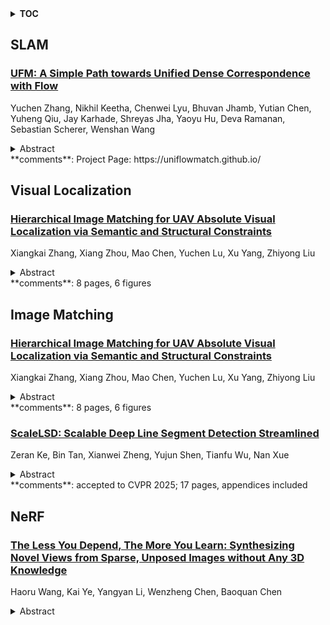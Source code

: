 <details>
  <summary><b>TOC</b></summary>
  <ol>
    <li><a href=#slam>SLAM</a></li>
      <ul>
        <li><a href=#UFM:-A-Simple-Path-towards-Unified-Dense-Correspondence-with-Flow>UFM: A Simple Path towards Unified Dense Correspondence with Flow</a></li>
      </ul>
    </li>
    <li><a href=#visual-localization>Visual Localization</a></li>
      <ul>
        <li><a href=#Hierarchical-Image-Matching-for-UAV-Absolute-Visual-Localization-via-Semantic-and-Structural-Constraints>Hierarchical Image Matching for UAV Absolute Visual Localization via Semantic and Structural Constraints</a></li>
      </ul>
    </li>
    <li><a href=#image-matching>Image Matching</a></li>
      <ul>
        <li><a href=#Hierarchical-Image-Matching-for-UAV-Absolute-Visual-Localization-via-Semantic-and-Structural-Constraints>Hierarchical Image Matching for UAV Absolute Visual Localization via Semantic and Structural Constraints</a></li>
        <li><a href=#ScaleLSD:-Scalable-Deep-Line-Segment-Detection-Streamlined>ScaleLSD: Scalable Deep Line Segment Detection Streamlined</a></li>
      </ul>
    </li>
    <li><a href=#nerf>NeRF</a></li>
      <ul>
        <li><a href=#The-Less-You-Depend,-The-More-You-Learn:-Synthesizing-Novel-Views-from-Sparse,-Unposed-Images-without-Any-3D-Knowledge>The Less You Depend, The More You Learn: Synthesizing Novel Views from Sparse, Unposed Images without Any 3D Knowledge</a></li>
      </ul>
    </li>
  </ol>
</details>

## SLAM  

### [UFM: A Simple Path towards Unified Dense Correspondence with Flow](http://arxiv.org/abs/2506.09278)  
Yuchen Zhang, Nikhil Keetha, Chenwei Lyu, Bhuvan Jhamb, Yutian Chen, Yuheng Qiu, Jay Karhade, Shreyas Jha, Yaoyu Hu, Deva Ramanan, Sebastian Scherer, Wenshan Wang  
<details>  
  <summary>Abstract</summary>  
  <ol>  
    Dense image correspondence is central to many applications, such as visual odometry, 3D reconstruction, object association, and re-identification. Historically, dense correspondence has been tackled separately for wide-baseline scenarios and optical flow estimation, despite the common goal of matching content between two images. In this paper, we develop a Unified Flow & Matching model (UFM), which is trained on unified data for pixels that are co-visible in both source and target images. UFM uses a simple, generic transformer architecture that directly regresses the (u,v) flow. It is easier to train and more accurate for large flows compared to the typical coarse-to-fine cost volumes in prior work. UFM is 28% more accurate than state-of-the-art flow methods (Unimatch), while also having 62% less error and 6.7x faster than dense wide-baseline matchers (RoMa). UFM is the first to demonstrate that unified training can outperform specialized approaches across both domains. This result enables fast, general-purpose correspondence and opens new directions for multi-modal, long-range, and real-time correspondence tasks.  
  </ol>  
</details>  
**comments**: Project Page: https://uniflowmatch.github.io/  
  
  



## Visual Localization  

### [Hierarchical Image Matching for UAV Absolute Visual Localization via Semantic and Structural Constraints](http://arxiv.org/abs/2506.09748)  
Xiangkai Zhang, Xiang Zhou, Mao Chen, Yuchen Lu, Xu Yang, Zhiyong Liu  
<details>  
  <summary>Abstract</summary>  
  <ol>  
    Absolute localization, aiming to determine an agent's location with respect to a global reference, is crucial for unmanned aerial vehicles (UAVs) in various applications, but it becomes challenging when global navigation satellite system (GNSS) signals are unavailable. Vision-based absolute localization methods, which locate the current view of the UAV in a reference satellite map to estimate its position, have become popular in GNSS-denied scenarios. However, existing methods mostly rely on traditional and low-level image matching, suffering from difficulties due to significant differences introduced by cross-source discrepancies and temporal variations. To overcome these limitations, in this paper, we introduce a hierarchical cross-source image matching method designed for UAV absolute localization, which integrates a semantic-aware and structure-constrained coarse matching module with a lightweight fine-grained matching module. Specifically, in the coarse matching module, semantic features derived from a vision foundation model first establish region-level correspondences under semantic and structural constraints. Then, the fine-grained matching module is applied to extract fine features and establish pixel-level correspondences. Building upon this, a UAV absolute visual localization pipeline is constructed without any reliance on relative localization techniques, mainly by employing an image retrieval module before the proposed hierarchical image matching modules. Experimental evaluations on public benchmark datasets and a newly introduced CS-UAV dataset demonstrate superior accuracy and robustness of the proposed method under various challenging conditions, confirming its effectiveness.  
  </ol>  
</details>  
**comments**: 8 pages, 6 figures  
  
  



## Image Matching  

### [Hierarchical Image Matching for UAV Absolute Visual Localization via Semantic and Structural Constraints](http://arxiv.org/abs/2506.09748)  
Xiangkai Zhang, Xiang Zhou, Mao Chen, Yuchen Lu, Xu Yang, Zhiyong Liu  
<details>  
  <summary>Abstract</summary>  
  <ol>  
    Absolute localization, aiming to determine an agent's location with respect to a global reference, is crucial for unmanned aerial vehicles (UAVs) in various applications, but it becomes challenging when global navigation satellite system (GNSS) signals are unavailable. Vision-based absolute localization methods, which locate the current view of the UAV in a reference satellite map to estimate its position, have become popular in GNSS-denied scenarios. However, existing methods mostly rely on traditional and low-level image matching, suffering from difficulties due to significant differences introduced by cross-source discrepancies and temporal variations. To overcome these limitations, in this paper, we introduce a hierarchical cross-source image matching method designed for UAV absolute localization, which integrates a semantic-aware and structure-constrained coarse matching module with a lightweight fine-grained matching module. Specifically, in the coarse matching module, semantic features derived from a vision foundation model first establish region-level correspondences under semantic and structural constraints. Then, the fine-grained matching module is applied to extract fine features and establish pixel-level correspondences. Building upon this, a UAV absolute visual localization pipeline is constructed without any reliance on relative localization techniques, mainly by employing an image retrieval module before the proposed hierarchical image matching modules. Experimental evaluations on public benchmark datasets and a newly introduced CS-UAV dataset demonstrate superior accuracy and robustness of the proposed method under various challenging conditions, confirming its effectiveness.  
  </ol>  
</details>  
**comments**: 8 pages, 6 figures  
  
### [ScaleLSD: Scalable Deep Line Segment Detection Streamlined](http://arxiv.org/abs/2506.09369)  
Zeran Ke, Bin Tan, Xianwei Zheng, Yujun Shen, Tianfu Wu, Nan Xue  
<details>  
  <summary>Abstract</summary>  
  <ol>  
    This paper studies the problem of Line Segment Detection (LSD) for the characterization of line geometry in images, with the aim of learning a domain-agnostic robust LSD model that works well for any natural images. With the focus of scalable self-supervised learning of LSD, we revisit and streamline the fundamental designs of (deep and non-deep) LSD approaches to have a high-performing and efficient LSD learner, dubbed as ScaleLSD, for the curation of line geometry at scale from over 10M unlabeled real-world images. Our ScaleLSD works very well to detect much more number of line segments from any natural images even than the pioneered non-deep LSD approach, having a more complete and accurate geometric characterization of images using line segments. Experimentally, our proposed ScaleLSD is comprehensively testified under zero-shot protocols in detection performance, single-view 3D geometry estimation, two-view line segment matching, and multiview 3D line mapping, all with excellent performance obtained. Based on the thorough evaluation, our ScaleLSD is observed to be the first deep approach that outperforms the pioneered non-deep LSD in all aspects we have tested, significantly expanding and reinforcing the versatility of the line geometry of images. Code and Models are available at https://github.com/ant-research/scalelsd  
  </ol>  
</details>  
**comments**: accepted to CVPR 2025; 17 pages, appendices included  
  
  



## NeRF  

### [The Less You Depend, The More You Learn: Synthesizing Novel Views from Sparse, Unposed Images without Any 3D Knowledge](http://arxiv.org/abs/2506.09885)  
Haoru Wang, Kai Ye, Yangyan Li, Wenzheng Chen, Baoquan Chen  
<details>  
  <summary>Abstract</summary>  
  <ol>  
    We consider the problem of generalizable novel view synthesis (NVS), which aims to generate photorealistic novel views from sparse or even unposed 2D images without per-scene optimization. This task remains fundamentally challenging, as it requires inferring 3D structure from incomplete and ambiguous 2D observations. Early approaches typically rely on strong 3D knowledge, including architectural 3D inductive biases (e.g., embedding explicit 3D representations, such as NeRF or 3DGS, into network design) and ground-truth camera poses for both input and target views. While recent efforts have sought to reduce the 3D inductive bias or the dependence on known camera poses of input views, critical questions regarding the role of 3D knowledge and the necessity of circumventing its use remain under-explored. In this work, we conduct a systematic analysis on the 3D knowledge and uncover a critical trend: the performance of methods that requires less 3D knowledge accelerates more as data scales, eventually achieving performance on par with their 3D knowledge-driven counterparts, which highlights the increasing importance of reducing dependence on 3D knowledge in the era of large-scale data. Motivated by and following this trend, we propose a novel NVS framework that minimizes 3D inductive bias and pose dependence for both input and target views. By eliminating this 3D knowledge, our method fully leverages data scaling and learns implicit 3D awareness directly from sparse 2D images, without any 3D inductive bias or pose annotation during training. Extensive experiments demonstrate that our model generates photorealistic and 3D-consistent novel views, achieving even comparable performance with methods that rely on posed inputs, thereby validating the feasibility and effectiveness of our data-centric paradigm. Project page: https://pku-vcl-geometry.github.io/Less3Depend/ .  
  </ol>  
</details>  
  
  



